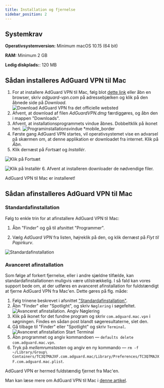 ```yaml
---
title: Installation og fjernelse
sidebar_position: 2
---
```


## Systemkrav

**Operativsystemversion:** Minimum macOS 10.15 (64 bit)

**RAM:** Minimum 2 GB

**Ledig diskplads:**: 120 MB

## Sådan installeres AdGuard VPN til Mac

1. For at installere AdGuard VPN til Mac, følg blot [dette link](https://agrd.io/mac_vpn) eller åbn en browser, skriv *adguard-vpn.com* på adressebjælken og klik på den åbnede side på *Download*. ![Download AdGuard VPN fra det officielle websted](https://cdn.adguardvpn.com/public/Adguard/kb/vpn-install/mac-install-en.png)
2. Afvent, at download af filen *AdGuardVPN.dmg* færdiggøres, og åbn den i mappen "Downloads".
3. Afvent, at installationsprogrammets vindue åbnes. Dobbeltklik på ikonet heri. ![Programinstallationsvindue *mobile_border](https://cdn.adguardvpn.com/public/Adguard/kb/vpn-install/mac-install-ru-1.png)
4. Første gang AdGuard VPN startes, vil operativsystemet vise en advarsel på skærmen om, at denne applikation er downloadet fra internet. Klik på *Åbn*.
5. Klik dernæst på *Fortsæt* og *Installér*.

![Klik på Fortsæt](https://cdn.adguardvpn.com/public/Adguard/kb/vpn-install/.mac-install-2-en~imageoptim.png)

![Klik på Installér](https://cdn.adguardvpn.com/public/Adguard/kb/vpn-install/mac-install-3-en.png)
6. Afvent at installeren downloader de nødvendige filer.

AdGuard VPN til Mac er installeret!

## Sådan afinstalleres AdGuard VPN til Mac

### Standardafinstallation

Følg to enkle trin for at afinstallere AdGuard VPN til Mac:

1. Åbn "Finder" og gå til afsnittet "Programmer".

2. Vælg *AdGuard VPN* fra listen, højreklik på den, og klik dernæst på *Flyt til Papirkurv*.

![Standardafinstallation](https://cdn.adguardvpn.com/public/Adguard/kb/vpn-install/mac-uninstall-1-en.png)

### Avanceret afinstallation

Som følge af forkert fjernelse, eller i andre sjældne tilfælde, kan standardafinstallationen muligvis være utilstrækkelig. I så fald kan vores support bede om, at der udføres en avanceret afinstallation for fuldstændigt at fjerne AdGuard VPN fra Mac'en. Dette gøres på flg. måde:

1. Følg trinene beskrevet i afsnittet ["Standardafinstallation"](#how-to-uninstall-adguard-vpn-for-mac).
2. Åbn "Finder" eller "Spotlight", og skriv `Nøglering` i søgefeltet. ![Avanceret afinstallation. Angiv Nøglering](https://cdn.adguardvpn.com/public/Adguard/kb/vpn-install/mac-key-chain-en.png)
3. Klik på ikonet for det fundne program og skriv `com.adguard.mac.vpn` i søgningen. Findes en sådan post blandt søgeresultaterne, slet den.
4. Gå tilbage til "Finder" eller "Spotlight" og skriv `Terminal`. ![Avanceret afinstallation Start Terminal](https://cdn.adguardvpn.com/public/Adguard/kb/vpn-install/mac-terminal-en.png)
5. Åbn programmet og angiv kommandoen — `defaults delete com.adguard.mac.vpn`.
6. Tryk på *mellemrumstasten* og angiv en ny kommando — `rm -f ~/Library/Group\ Containers/TC3Q7MAJXF.com.adguard.mac/Library/Preferences/TC3Q7MAJXF.com.adguard.mac.plist`.

AdGuard VPN er hermed fuldstændig fjernet fra Mac'en.

Man kan læse mere om AdGuard VPN til Mac i [denne artikel](/adguard-vpn-for-mac/overview).
